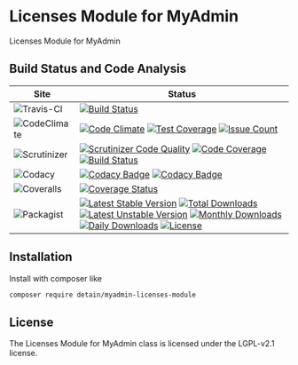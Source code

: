 # Licenses Module for MyAdmin

Licenses Module for MyAdmin

## Build Status and Code Analysis

Site          | Status
--------------|---------------------------
![Travis-CI](http://i.is.cc/storage/GYd75qN.png "Travis-CI")     | [![Build Status](https://travis-ci.org/detain/myadmin-licenses-module.svg?branch=master)](https://travis-ci.org/detain/myadmin-licenses-module)
![CodeClimate](http://i.is.cc/storage/GYlageh.png "CodeClimate")  | [![Code Climate](https://codeclimate.com/github/detain/myadmin-licenses-module/badges/gpa.svg)](https://codeclimate.com/github/detain/myadmin-licenses-module) [![Test Coverage](https://codeclimate.com/github/detain/myadmin-licenses-module/badges/coverage.svg)](https://codeclimate.com/github/detain/myadmin-licenses-module/coverage) [![Issue Count](https://codeclimate.com/github/detain/myadmin-licenses-module/badges/issue_count.svg)](https://codeclimate.com/github/detain/myadmin-licenses-module)
![Scrutinizer](http://i.is.cc/storage/GYeUnux.png "Scrutinizer")   | [![Scrutinizer Code Quality](https://scrutinizer-ci.com/g/myadmin-plugins/myadmin-licenses-module/badges/quality-score.png?b=master)](https://scrutinizer-ci.com/g/myadmin-plugins/myadmin-licenses-module/?branch=master) [![Code Coverage](https://scrutinizer-ci.com/g/myadmin-plugins/myadmin-licenses-module/badges/coverage.png?b=master)](https://scrutinizer-ci.com/g/myadmin-plugins/myadmin-licenses-module/?branch=master) [![Build Status](https://scrutinizer-ci.com/g/myadmin-plugins/myadmin-licenses-module/badges/build.png?b=master)](https://scrutinizer-ci.com/g/myadmin-plugins/myadmin-licenses-module/build-status/master)
![Codacy](http://i.is.cc/storage/GYi66Cx.png "Codacy")        | [![Codacy Badge](https://api.codacy.com/project/badge/Grade/226251fc068f4fd5b4b4ef9a40011d06)](https://www.codacy.com/app/detain/myadmin-licenses-module) [![Codacy Badge](https://api.codacy.com/project/badge/Coverage/25fa74eb74c947bf969602fcfe87e349)](https://www.codacy.com/app/detain/myadmin-licenses-module?utm_source=github.com&utm_medium=referral&utm_content=detain/myadmin-licenses-module&utm_campaign=Badge_Coverage)
![Coveralls](http://i.is.cc/storage/GYjNSim.png "Coveralls")    | [![Coverage Status](https://coveralls.io/repos/github/detain/db_abstraction/badge.svg?branch=master)](https://coveralls.io/github/detain/myadmin-licenses-module?branch=master)
![Packagist](http://i.is.cc/storage/GYacBEX.png "Packagist")     | [![Latest Stable Version](https://poser.pugx.org/detain/myadmin-licenses-module/version)](https://packagist.org/packages/detain/myadmin-licenses-module) [![Total Downloads](https://poser.pugx.org/detain/myadmin-licenses-module/downloads)](https://packagist.org/packages/detain/myadmin-licenses-module) [![Latest Unstable Version](https://poser.pugx.org/detain/myadmin-licenses-module/v/unstable)](//packagist.org/packages/detain/myadmin-licenses-module) [![Monthly Downloads](https://poser.pugx.org/detain/myadmin-licenses-module/d/monthly)](https://packagist.org/packages/detain/myadmin-licenses-module) [![Daily Downloads](https://poser.pugx.org/detain/myadmin-licenses-module/d/daily)](https://packagist.org/packages/detain/myadmin-licenses-module) [![License](https://poser.pugx.org/detain/myadmin-licenses-module/license)](https://packagist.org/packages/detain/myadmin-licenses-module)


## Installation

Install with composer like

```sh
composer require detain/myadmin-licenses-module
```

## License

The Licenses Module for MyAdmin class is licensed under the LGPL-v2.1 license.

